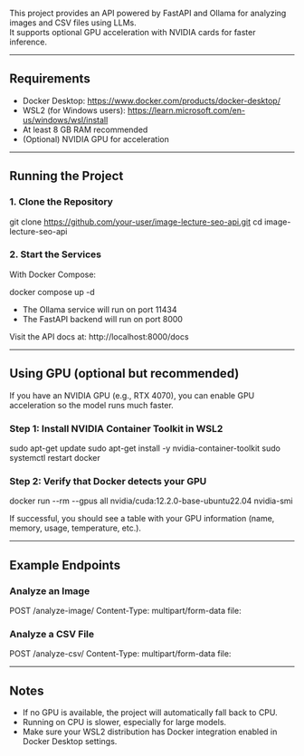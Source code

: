 This project provides an API powered by FastAPI and Ollama for analyzing images and CSV files using LLMs.  
It supports optional GPU acceleration with NVIDIA cards for faster inference.

---

## Requirements

- Docker Desktop: https://www.docker.com/products/docker-desktop/
- WSL2 (for Windows users): https://learn.microsoft.com/en-us/windows/wsl/install
- At least 8 GB RAM recommended
- (Optional) NVIDIA GPU for acceleration

---

## Running the Project

### 1. Clone the Repository

git clone https://github.com/your-user/image-lecture-seo-api.git
cd image-lecture-seo-api

### 2. Start the Services

With Docker Compose:

docker compose up -d

- The Ollama service will run on port 11434
- The FastAPI backend will run on port 8000

Visit the API docs at:
http://localhost:8000/docs

---

## Using GPU (optional but recommended)

If you have an NVIDIA GPU (e.g., RTX 4070), you can enable GPU acceleration so the model runs much faster.

### Step 1: Install NVIDIA Container Toolkit in WSL2

sudo apt-get update
sudo apt-get install -y nvidia-container-toolkit
sudo systemctl restart docker

### Step 2: Verify that Docker detects your GPU

docker run --rm --gpus all nvidia/cuda:12.2.0-base-ubuntu22.04 nvidia-smi

If successful, you should see a table with your GPU information (name, memory, usage, temperature, etc.).

---

## Example Endpoints

### Analyze an Image

POST /analyze-image/
Content-Type: multipart/form-data
file: <upload your image>

### Analyze a CSV File

POST /analyze-csv/
Content-Type: multipart/form-data
file: <upload your CSV>

---

## Notes

- If no GPU is available, the project will automatically fall back to CPU.
- Running on CPU is slower, especially for large models.
- Make sure your WSL2 distribution has Docker integration enabled in Docker Desktop settings.
